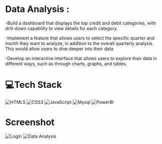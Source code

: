 #  Data Analysis :

-Build a dashboard that displays the top credit and debit categories, with drill-down capability to view details for each category.

-Implement a feature that allows users to select the specific quarter and month they want to analyze, in addition to the overall quarterly analysis. This would allow users to dive deeper into their data

-Develop an interactive interface that allows users to explore their data in different ways, such as through charts, graphs, and tables.



# 💻Tech Stack
  ![HTML5](https://img.shields.io/badge/html5-%23E34F26.svg?style=plastic&logo=html5&logoColor=white) 
  ![CSS3](https://img.shields.io/badge/css3-%231572B6.svg?style=plastic&logo=css3&logoColor=white) 
  ![JavaScript](https://img.shields.io/badge/javascript-%23323330.svg?style=plastic&logo=javascript&logoColor=%23F7DF1E) 
  ![Mysql](https://img.shields.io/badge/MySQL-005C84?style=for-the-badge&logo=mysql&logoColor=white)
  ![PowerBI](https://img.shields.io/badge/PowerBI-F2C811?style=for-the-badge&logo=Power%20BI&logoColor=white)
  
  
  # Screenshot
  ![LogIn](![image](https://user-images.githubusercontent.com/55540307/233272626-f0b33db3-20bf-4562-a340-f8fab3f6a075.png))
  ![Data Analysis](![image](https://user-images.githubusercontent.com/55540307/233272302-64b023d3-a082-4992-ad2d-5f5a8fcb0030.png))
  
